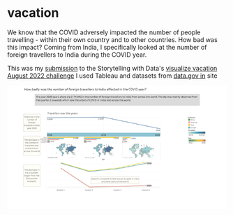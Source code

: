 # vacation

We know that the COVID adversely impacted the number of people travelling - within their own country and to other countries. How bad was this impact? Coming from India, I specifically looked at the number of foreign travellers to India during the COVID year.

This was my [submission](https://community.storytellingwithdata.com/challenges/aug-2022-visualize-vacation/how-badly-was-the-number-of-foreign-travellers-to-) to the Storytelling with Data's [visualize vacation August 2022 challenge](https://community.storytellingwithdata.com/challenges/aug-2022-visualize-vacation#accept-challenge) I used Tableau and datasets from [data.gov in](https://data.gov.in/catalogs?sector=Travel%20and%20Tourism) site

![Foreign travellers to India in the COVID year](vacation.png)

